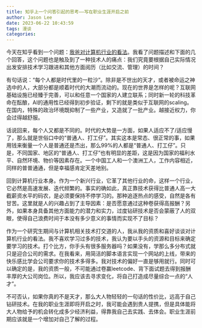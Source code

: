 ```yaml
---
title: 知乎上一个问答引起的思考——写在职业生涯开启之前
author: Jason Lee
date: 2023-06-22 10:43:59
tags: 漫谈
categories:
---
```


今天在知乎看到一个问题：[我爸对计算机行业的看法](https://www.zhihu.com/question/586112871)。我看了问题描述和下面的几个回答，这个问题也是触及到了一种技术人的痛点：我们究竟要根据自己实际情况出发安排技术学习跟进和其他方面阅历（比如交流、管理）的时间？

有句话说：“每个人都是时代里的一粒沙”。除非是不世出的天才，或者被命运之神选中的人，大部分都是顺着时代的大潮而流动的。现在的世界是怎样的呢？互联网基础设施已经臻于完善，可以和任意一个国家的人建立联系；同时新一轮的科技革命在酝酿，AI的通用性已经得到初步验证，剩下的就是类似于互联网的scaling。在国内，特殊的政治环境既抑制了一些产业，又造就了一批产业。越接近权力，你会过得越舒服。

话说回来，每个人又都是不同的。时代的大势是一方面，如果人适应不了/适应慢了，那么就是世俗口中的“普通人、打工仔”。其实这本是常态、很正常的事，如果用钱来衡量一个人是普通还是杰出，那么99%的人都是“普通人、打工仔”。只是，不同国家、地区的“普通人、打工仔”也有明显的差距，这是因为国家的福利水平、自然环境、物价等因素存在。一个中国工人和一个澳洲工人，工作内容相近，同样的普普通通，但是幸福感肯定天差地别。

回到计算机行业本身。作为一个新兴行业，它革了其他行业的命，这样一个行业，它必然是高速发展、迭代频繁的。事实的确如此，真正靠技术获得比普通人高一大截薪资水平的码农，是必须要保持不停学习的。那种追逐热点的感受，自然是各有甘苦。这里就是人的兴趣占到了主导因素：是否愿意通过这种卷获得高报酬？另外，如果本身具备其他方面能力的潜力和实力，过度钻研技术是否会蒙蔽了人的双眼，使得自己浪费时间于本没有多少意义的事情而实现不了目标？

作为一个研究生期间与计算机相关技术打交道的人，我从我的资质和喜好谈谈对计算机行业的看法。我不喜欢学习过多的技术，我认为要以手头的资源和目标来确定要学习的技术。打个比方，你手头有很多服务器吗？如果没有，学那么多分布式就只是迎合公司的需求。在我看来，用简洁的脚本语言实现一个网站的上线，带来的快乐感比学会公司要求你的技术多得多。我对技术的偏好一直是够用就行。同时可以确定的是，我的资质一般，不可能通过卷赢leetcode、背下面试题去得到报酬丰厚的大公司岗位。所以，我应该去寻求变化，将自己打造成尽量综合一点的“人才”。

不可否认，如果你真的不是天才，那么大人物轻轻的一句话的性价比，远高于自己钻研技术。在我的职业生涯即将开启之时，我可能会遇到贵人提携，但是具体能将大人物给予的机会转化成多少经济利益，得靠我自己去实践、去体会。职业生涯前期应该就是一个增加对自己了解的过程。
